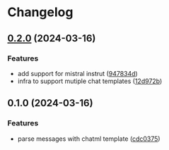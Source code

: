 # Changelog

## [0.2.0](https://github.com/chenhunghan/chat-templates/compare/v0.1.0...v0.2.0) (2024-03-16)


### Features

* add support for mistral instrut ([947834d](https://github.com/chenhunghan/chat-templates/commit/947834db0cdabb475d562de80a512c293fa4866d))
* infra to support mutiple chat templates ([12d972b](https://github.com/chenhunghan/chat-templates/commit/12d972b2a3474008545c190b09080506d63091eb))

## 0.1.0 (2024-03-16)


### Features

* parse messages with chatml template ([cdc0375](https://github.com/chenhunghan/chat-templates/commit/cdc0375696f99730122549ab202e48f248b5305e))
